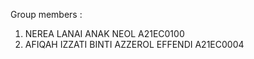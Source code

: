 Group members :
1. NEREA LANAI ANAK NEOL A21EC0100
2. AFIQAH IZZATI BINTI AZZEROL EFFENDI A21EC0004
